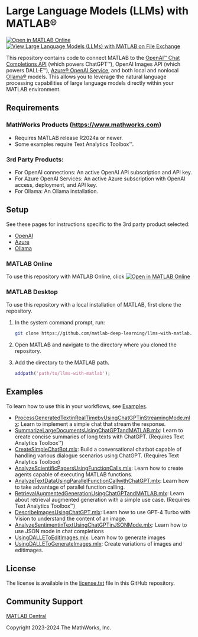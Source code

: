 # Large Language Models (LLMs) with MATLAB®

[![Open in MATLAB Online](https://www.mathworks.com/images/responsive/global/open-in-matlab-online.svg)](https://matlab.mathworks.com/open/github/v1?repo=matlab-deep-learning/llms-with-matlab) [![View Large Language Models (LLMs) with MATLAB on File Exchange](https://www.mathworks.com/matlabcentral/images/matlab-file-exchange.svg)](https://www.mathworks.com/matlabcentral/fileexchange/163796-large-language-models-llms-with-matlab) 

This repository contains code to connect MATLAB to the [OpenAI™ Chat Completions API](https://platform.openai.com/docs/guides/text-generation/chat-completions-api) (which powers ChatGPT™), OpenAI Images API (which powers DALL·E™), [Azure® OpenAI Service](https://learn.microsoft.com/en-us/azure/ai-services/openai/), and both local and nonlocal [Ollama®](https://ollama.com/) models. This allows you to leverage the natural language processing capabilities of large language models directly within your MATLAB environment.

## Requirements

### MathWorks Products (https://www.mathworks.com)

- Requires MATLAB release R2024a or newer.
- Some examples require Text Analytics Toolbox™.

### 3rd Party Products:

- For OpenAI connections: An active OpenAI API subscription and API key.
- For Azure OpenAI Services: An active Azure subscription with OpenAI access, deployment, and API key.
- For Ollama: An Ollama installation.

## Setup

See these pages for instructions specific to the 3rd party product selected:

* [OpenAI](doc/OpenAI.md)
* [Azure](doc/Azure.md)
* [Ollama](doc/Ollama.md)


### MATLAB Online

To use this repository with MATLAB Online, click [![Open in MATLAB Online](https://www.mathworks.com/images/responsive/global/open-in-matlab-online.svg)](https://matlab.mathworks.com/open/github/v1?repo=matlab-deep-learning/llms-with-matlab)


### MATLAB Desktop

To use this repository with a local installation of MATLAB, first clone the repository. 

1. In the system command prompt, run:

    ```bash
    git clone https://github.com/matlab-deep-learning/llms-with-matlab.git
    ```
   
2. Open MATLAB and navigate to the directory where you cloned the repository.

3. Add the directory to the MATLAB path.

    ```matlab
    addpath('path/to/llms-with-matlab');
    ```

## Examples
To learn how to use this in your workflows, see [Examples](/examples/).

- [ProcessGeneratedTextinRealTimebyUsingChatGPTinStreamingMode.mlx](/examples/ProcessGeneratedTextinRealTimebyUsingChatGPTinStreamingMode.mlx): Learn to implement a simple chat that stream the response. 
- [SummarizeLargeDocumentsUsingChatGPTandMATLAB.mlx](/examples/SummarizeLargeDocumentsUsingChatGPTandMATLAB.mlx): Learn to create concise summaries of long texts with ChatGPT. (Requires Text Analytics Toolbox™)
- [CreateSimpleChatBot.mlx](/examples/CreateSimpleChatBot.mlx): Build a conversational chatbot capable of handling various dialogue scenarios using ChatGPT. (Requires Text Analytics Toolbox)
- [AnalyzeScientificPapersUsingFunctionCalls.mlx](/examples/AnalyzeScientificPapersUsingFunctionCalls.mlx): Learn how to create agents capable of executing MATLAB functions. 
- [AnalyzeTextDataUsingParallelFunctionCallwithChatGPT.mlx](/examples/AnalyzeTextDataUsingParallelFunctionCallwithChatGPT.mlx): Learn how to take advantage of parallel function calling. 
- [RetrievalAugmentedGenerationUsingChatGPTandMATLAB.mlx](/examples/RetrievalAugmentedGenerationUsingChatGPTandMATLAB.mlx): Learn about retrieval augmented generation with a simple use case. (Requires Text Analytics Toolbox™)
- [DescribeImagesUsingChatGPT.mlx](/examples/DescribeImagesUsingChatGPT.mlx): Learn how to use GPT-4 Turbo with Vision to understand the content of an image. 
- [AnalyzeSentimentinTextUsingChatGPTinJSONMode.mlx](/examples/AnalyzeSentimentinTextUsingChatGPTinJSONMode.mlx): Learn how to use JSON mode in chat completions
- [UsingDALLEToEditImages.mlx](/examples/UsingDALLEToEditImages.mlx): Learn how to generate images
- [UsingDALLEToGenerateImages.mlx](/examples/UsingDALLEToGenerateImages.mlx): Create variations of images and editimages. 

## License

The license is available in the [license.txt](license.txt) file in this GitHub repository.

## Community Support
[MATLAB Central](https://www.mathworks.com/matlabcentral)

Copyright 2023-2024 The MathWorks, Inc.
